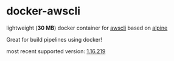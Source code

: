# docker-awscli
lightweight (**30 MB**) docker container for [awscli](https://github.com/aws/aws-cli) based on [alpine](https://alpinelinux.org)

Great for build pipelines using docker!

most recent supported version: 
[1.16.219](https://libraries.io/pypi/awscli/1.16.245)
